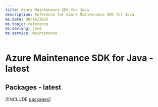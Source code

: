 ```yaml
---
title: Azure Maintenance SDK for Java
description: Reference for Azure Maintenance SDK for Java
ms.date: 08/18/2025
ms.topic: reference
ms.devlang: java
ms.service: maintenance
---
```

# Azure Maintenance SDK for Java - latest
## Packages - latest
[!INCLUDE [packages](maintenance-index.md)]